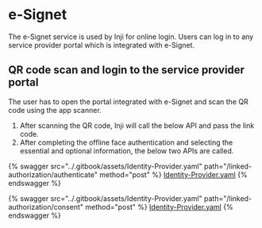 # e-Signet

The e-Signet service is used by Inji for online login. Users can log in to any service provider portal which is integrated with e-Signet.

## QR code scan and login to the service provider portal

The user has to open the portal integrated with e-Signet and scan the QR code using the app scanner.

1. After scanning the QR code, Inji will call the below API and pass the link code.
2. After completing the offline face authentication and selecting the essential and optional information, the below two APIs are called.

{% swagger src="../.gitbook/assets/Identity-Provider.yaml" path="/linked-authorization/authenticate" method="post" %}
[Identity-Provider.yaml](../.gitbook/assets/Identity-Provider.yaml)
{% endswagger %}

{% swagger src="../.gitbook/assets/Identity-Provider.yaml" path="/linked-authorization/consent" method="post" %}
[Identity-Provider.yaml](../.gitbook/assets/Identity-Provider.yaml)
{% endswagger %}
